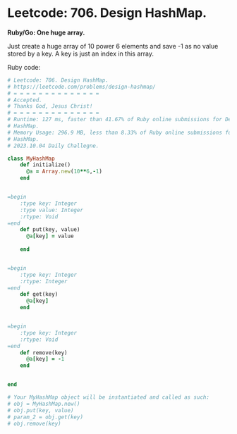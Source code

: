 # Leetcode: 706. Design HashMap.

**Ruby/Go: One huge array.**

Just create a huge array of 10 power 6 elements and save -1 as no value stored
by a key. A key is just an index in this array.

Ruby code:
```Ruby
# Leetcode: 706. Design HashMap.
# https://leetcode.com/problems/design-hashmap/
# = = = = = = = = = = = = = =
# Accepted.
# Thanks God, Jesus Christ!
# = = = = = = = = = = = = = =
# Runtime: 127 ms, faster than 41.67% of Ruby online submissions for Design
# HashMap.
# Memory Usage: 296.9 MB, less than 8.33% of Ruby online submissions for Design
# HashMap.
# 2023.10.04 Daily Challegne.

class MyHashMap
    def initialize()
      @a = Array.new(10**6,-1)
    end


=begin
    :type key: Integer
    :type value: Integer
    :rtype: Void
=end
    def put(key, value)
      @a[key] = value
        
    end


=begin
    :type key: Integer
    :rtype: Integer
=end
    def get(key)
      @a[key]
    end


=begin
    :type key: Integer
    :rtype: Void
=end
    def remove(key)
      @a[key] = -1
    end


end

# Your MyHashMap object will be instantiated and called as such:
# obj = MyHashMap.new()
# obj.put(key, value)
# param_2 = obj.get(key)
# obj.remove(key)
```
